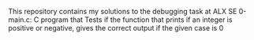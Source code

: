 This repository contains my  solutions to the debugging task at ALX SE
0-main.c: C program that Tests if the function that prints if an integer is positive or negative, gives the correct output if the given case is 0
